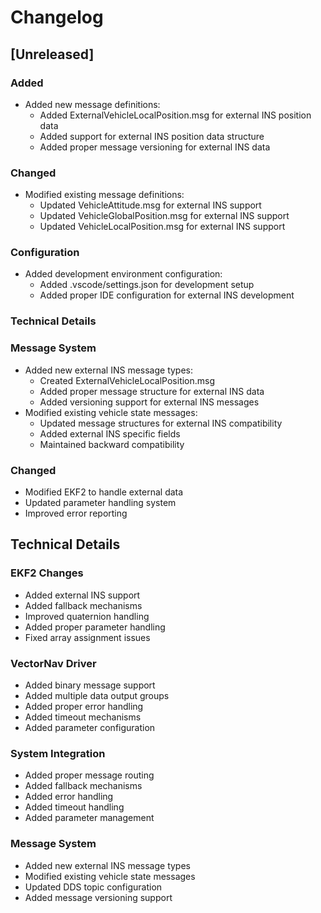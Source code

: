# Changelog

## [Unreleased]

### Added
- Added new message definitions:
  - Added ExternalVehicleLocalPosition.msg for external INS position data
  - Added support for external INS position data structure
  - Added proper message versioning for external INS data

### Changed
- Modified existing message definitions:
  - Updated VehicleAttitude.msg for external INS support
  - Updated VehicleGlobalPosition.msg for external INS support
  - Updated VehicleLocalPosition.msg for external INS support

### Configuration
- Added development environment configuration:
  - Added .vscode/settings.json for development setup
  - Added proper IDE configuration for external INS development

### Technical Details

### Message System
- Added new external INS message types:
  - Created ExternalVehicleLocalPosition.msg
  - Added proper message structure for external INS data
  - Added versioning support for external INS messages
- Modified existing vehicle state messages:
  - Updated message structures for external INS compatibility
  - Added external INS specific fields
  - Maintained backward compatibility


### Changed
- Modified EKF2 to handle external data
- Updated parameter handling system
- Improved error reporting



## Technical Details

### EKF2 Changes
- Added external INS support
- Added fallback mechanisms
- Improved quaternion handling
- Added proper parameter handling
- Fixed array assignment issues

### VectorNav Driver
- Added binary message support
- Added multiple data output groups
- Added proper error handling
- Added timeout mechanisms
- Added parameter configuration

### System Integration
- Added proper message routing
- Added fallback mechanisms
- Added error handling
- Added timeout handling
- Added parameter management

### Message System
- Added new external INS message types
- Modified existing vehicle state messages
- Updated DDS topic configuration
- Added message versioning support
